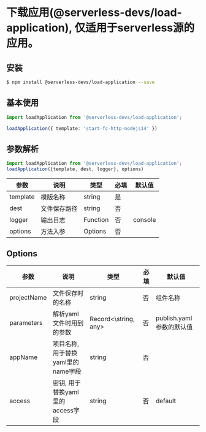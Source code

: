 
# 下载应用(@serverless-devs/load-application), 仅适用于serverless源的应用。

## 安装

```bash
$ npm install @serverless-devs/load-application --save
```

## 基本使用

```ts
import loadApplication from '@serverless-devs/load-application';

loadApplication({ template: 'start-fc-http-nodejs14' })
```

## 参数解析

```ts
import loadApplication from '@serverless-devs/load-application';
loadApplication({template, dest, logger}, options)
```

| 参数    | 说明            | 类型    | 必填 | 默认值 |
| ------- | --------------- | ------- | ---- | ------ |
| template | 模版名称 | string       | 是   |        |
| dest | 文件保存路径 | string | 否   |        |
| logger | 输出日志 | Function | 否   |   console     |
| options | 方法入参 | Options | 否   |        |

## Options

| 参数      | 说明         | 类型                          | 必填 | 默认值        |
| --------- | ------------ | ----------------------------- | ---- | ------------- |
| projectName    | 文件保存时的名称         | string                | 否   |  组件名称 |
| parameters     | 解析yaml文件时用到的参数  | Record<\string, any> | 否   | publish.yaml参数的默认值   |
| appName        | 项目名称, 用于替换yaml里的name字段 |  string       | 否  |              |
| access         | 密钥, 用于替换yaml里的access字段 |  string       | 否  |    default          |



